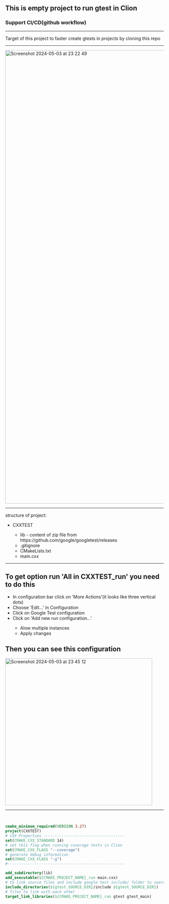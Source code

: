 <h2>This is empty project to run gtest in Clion</h2>
<h3>Support CI/CD(github workflow)</h3>
<hr>
<span>Target of this project to faster create gtests in projects by cloning this repo</span>
<hr>
<img width="1440" alt="Screenshot 2024-05-03 at 23 22 49" src="https://github.com/MarzanIvan/gtest-clion-template/assets/87321166/4e37cd9d-813e-48da-b626-f4a805f6fb13">

<hr>
<span>structure of project:</span><br>
<ul>
  <li>CXXTEST</li>
  <ul>
    <li>
      <span>lib - content of zip file from https://github.com/google/googletest/releases</span>
    </li>
    <li>.gitignore</li>
    <li>CMakeLists.txt</li>
    <li>main.cxx</li>
  </ul>
</ul>
<hr>
<h2>To get option run 'All in CXXTEST_run' you need to do this</h2>
<ul>
  <li>In configuration bar click on 'More Actions'(it looks like three vertical dots)</li>
  <li>Choose 'Edit...' in Configuration</li>
  <li>Click on Google Test configuration</li>
  <li>Click on 'Add new run configuration...'</li>
  <ul>
    <li>Alow multiple instances</li>
    <li>Apply changes</li>
  </ul>
</ul>

<h2>Then you can see this configuration</h2>
<img width="467" alt="Screenshot 2024-05-03 at 23 45 12" src="https://github.com/MarzanIvan/gtest-clion-template/assets/87321166/644a75b4-3dfd-433e-87d0-70521f6a37ee">


<hr>
<br>

```CMake
cmake_minimum_required(VERSION 3.27)
project(CXXTEST)
# CXX Properties ------------------------------------
set(CMAKE_CXX_STANDARD 14)
# set this flag when running coverage tests in Clion
set(CMAKE_CXX_FLAGS "--coverage")
# generate debug information
set(CMAKE_CXX_FLAGS "-g")
#----------------------------------------------------

add_subdirectory(lib)
add_executable(${CMAKE_PROJECT_NAME}_run main.cxx)
# to link source files and include google test include/ folder to search the files
include_directories(${gtest_SOURCE_DIR}/include ${gtest_SOURCE_DIR})
# files to link with each other
target_link_libraries(${CMAKE_PROJECT_NAME}_run gtest gtest_main)
```
